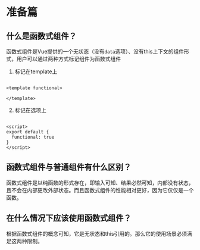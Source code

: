 # 准备篇

## 什么是函数式组件？

函数式组件是Vue提供的一个无状态（没有`data`选项）、没有this上下文的组件形式，用户可以通过两种方式标记组件为函数式组件

1. 标记在template上

```vue

<template functional>

</template>
```

2. 标记在选项上

```vue

<script>
export default {
  functional: true
}
</script>
```

## 函数式组件与普通组件有什么区别？

函数式组件是以纯函数的形式存在，即输入可知、结果必然可知，内部没有状态，且不会在内部更改外部状态。而且函数式组件的性能相对更好，因为它仅仅是一个函数。

## 在什么情况下应该使用函数式组件？

根据函数式组件的概念可知，它是无状态和this引用的。那么它的使用场景必须满足这两种限制。
